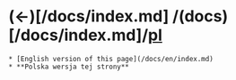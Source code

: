 # (<-)[/docs/index.md] /(docs)[/docs/index.md]/[**pl**](/docs/pl/index.md) 
    * [English version of this page](/docs/en/index.md)
    * **Polska wersja tej strony**


